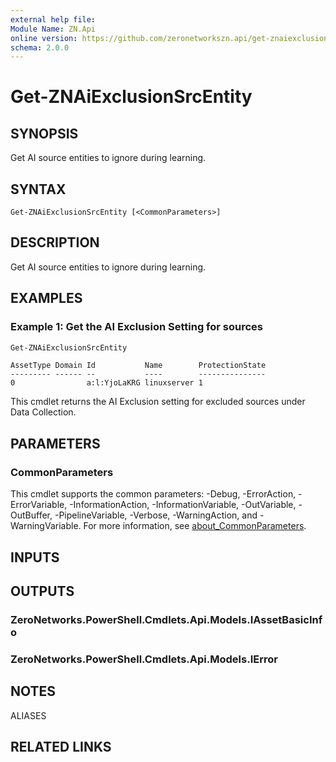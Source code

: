 ```yaml
---
external help file:
Module Name: ZN.Api
online version: https://github.com/zeronetworkszn.api/get-znaiexclusionsrcentity
schema: 2.0.0
---
```


# Get-ZNAiExclusionSrcEntity

## SYNOPSIS
Get AI source entities to ignore during learning.

## SYNTAX

```
Get-ZNAiExclusionSrcEntity [<CommonParameters>]
```

## DESCRIPTION
Get AI source entities to ignore during learning.

## EXAMPLES

### Example 1: Get the AI Exclusion Setting for sources
```powershell
Get-ZNAiExclusionSrcEntity
```

```output
AssetType Domain Id           Name        ProtectionState
--------- ------ --           ----        ---------------
0                a:l:YjoLaKRG linuxserver 1
```

This cmdlet returns the AI Exclusion setting for excluded sources under Data Collection.

## PARAMETERS

### CommonParameters
This cmdlet supports the common parameters: -Debug, -ErrorAction, -ErrorVariable, -InformationAction, -InformationVariable, -OutVariable, -OutBuffer, -PipelineVariable, -Verbose, -WarningAction, and -WarningVariable. For more information, see [about_CommonParameters](http://go.microsoft.com/fwlink/?LinkID=113216).

## INPUTS

## OUTPUTS

### ZeroNetworks.PowerShell.Cmdlets.Api.Models.IAssetBasicInfo

### ZeroNetworks.PowerShell.Cmdlets.Api.Models.IError

## NOTES

ALIASES

## RELATED LINKS

